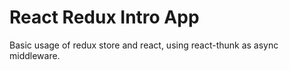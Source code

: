 # React Redux Intro App

Basic usage of redux store and react, using react-thunk as async middleware.